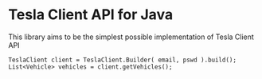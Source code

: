 # Tesla Client API for Java

This library aims to be the simplest possible implementation of Tesla Client API

```
TeslaClient client = TeslaClient.Builder( email, pswd ).build();
List<Vehicle> vehicles = client.getVehicles();
```



